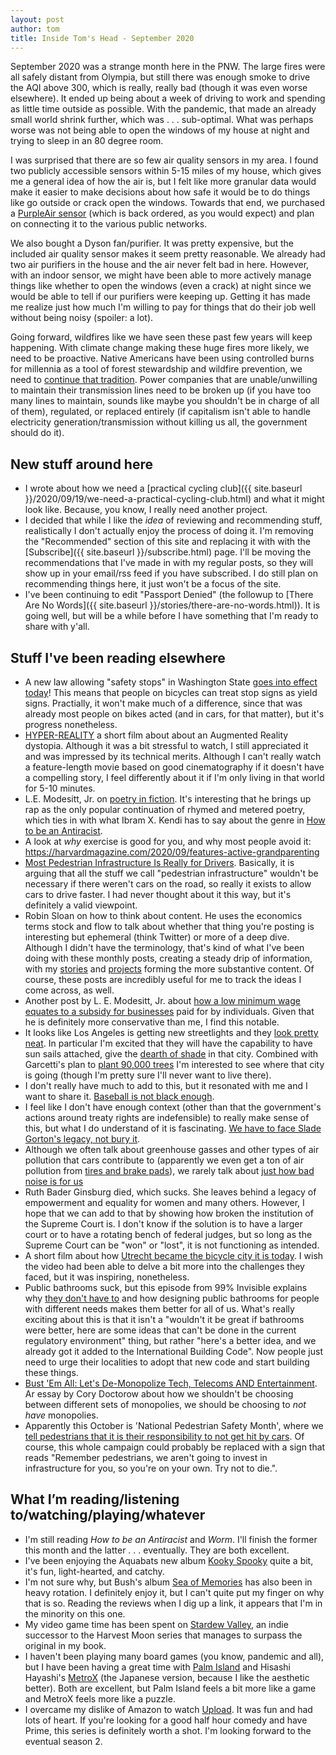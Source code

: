 ```yaml
---
layout: post
author: tom
title: Inside Tom's Head - September 2020
---
```

September 2020 was a strange month here in the PNW. The large fires were all safely distant from Olympia, but still there was enough smoke to drive the AQI above 300, which is really, really bad (though it was even worse elsewhere). It ended up being about a week of driving to work and spending as little time outside as possible. With the pandemic, that made an already small world shrink further, which was . . .  sub-optimal. What was perhaps worse was not being able to open the windows of my house at night and trying to sleep in an 80 degree room.

I was surprised that there are so few air quality sensors in my area. I found two publicly accessible sensors within 5-15 miles of my house, which gives me a general idea of how the air is, but I felt like more granular data would make it easier to make decisions about how safe it would be to do things like go outside or crack open the windows. Towards that end, we purchased a [PurpleAir sensor](https://www2.purpleair.com/products/purpleair-pa-ii) (which is back ordered, as you would expect) and plan on connecting it to the various public networks.

We also bought a Dyson fan/purifier. It was pretty expensive, but the included air quality sensor makes it seem pretty reasonable. We already had two air purifiers in the house and the air never felt bad in here. However, with an indoor sensor, we might have been able to more actively manage things like whether to open the windows (even a crack) at night since we would be able to tell if our purifiers were keeping up. Getting it has made me realize just how much I'm willing to pay for things that do their job well without being noisy (spoiler: a lot).

Going forward, wildfires like we have seen these past few years will keep happening. With climate change making these huge fires more likely, we need to be proactive. Native Americans have been using controlled burns for millennia as a tool of forest stewardship and wildfire prevention, we need to [continue that tradition](https://www.motherjones.com/environment/2019/11/californias-wildfire-controlled-prescribed-burns-native-americans/). Power companies that are unable/unwilling to maintain their transmission lines need to be broken up (if you have too many lines to maintain, sounds like maybe you shouldn't be in charge of all of them), regulated, or replaced entirely (if capitalism isn't able to handle electricity generation/transmission without killing us all, the government should do it).

## New stuff around here
* I wrote about how we need a [practical cycling club]({{ site.baseurl }}/2020/09/19/we-need-a-practical-cycling-club.html) and what it might look like. Because, you know, I really need another project.
* I decided that while I like the *idea* of reviewing and recommending stuff, realistically I don't actually enjoy the process of doing it. I'm removing the "Recommended" section of this site and replacing it with with the [Subscribe]({{ site.baseurl }}/subscribe.html) page. I'll be moving the recommendations that I've made in with my regular posts, so they will show up in your email/rss feed if you have subscribed. I do still plan on recommending things here, it just won't be a focus of the site.
* I've been continuing to edit "Passport Denied" (the followup to [There Are No Words]({{ site.baseurl }}/stories/there-are-no-words.html)). It is going well, but will be a while before I have something that I'm ready to share with y'all.

## Stuff I've been reading elsewhere
* A new law allowing "safety stops" in Washington State [goes into effect today](http://wabikes.org/2020/09/29/washington-safety-stop-law-for-people-riding-bikes-goes-into-effect-oct-1/)! This means that people on bicycles can treat stop signs as yield signs. Practially, it won't make much of a difference, since that was already most people on bikes acted (and in cars, for that matter), but it's progress nonetheless.
* [HYPER-REALITY](https://vimeo.com/166807261) a short film about about an Augmented Reality dystopia. Although it was a bit stressful to watch, I still appreciated it and was impressed by its technical merits. Although I can't really watch a feature-length movie based on good cinematography if it doesn't have a compelling story, I feel differently about it if I'm only living in that world for 5-10 minutes.
* L.E. Modesitt, Jr. on [poetry in fiction](https://www.torforgeblog.com/2020/09/02/once-a-poet-by-l-e-modesitt-jr-author-of-quantum-shadows/). It's interesting that he brings up rap as the only popular continuation of rhymed and metered poetry, which ties in with what Ibram X. Kendi has to say about the genre in [How to be an Antiracist](https://www.worldcat.org/title/how-to-be-an-antiracist/oclc/1104067684).
* A look at *why* exercise is good for you, and why most people avoid it: https://harvardmagazine.com/2020/09/features-active-grandparenting
* [Most Pedestrian Infrastructure Is Really for Drivers](https://usa.streetsblog.org/2020/09/07/op-ed-why-most-pedestrian-infrastructure-is-really-for-drivers/). Basically, it is arguing that all the stuff we call "pedestrian infrastructure" wouldn't be necessary if there weren't cars on the road, so really it exists to allow cars to drive faster. I had never thought about it this way, but it's definitely a valid viewpoint.
* Robin Sloan on how to think about content. He uses the economics terms stock and flow to talk about whether that thing you're posting is interesting but ephemeral (think Twitter) or more of a deep dive. Although I didn't have the terminology, that's kind of what I've been doing with these monthly posts, creating a steady drip of information, with my [stories](http://pawnstorm.net/stories.html) and [projects](http://pawnstorm.net/projects.html) forming the more substantive content. Of course, these posts are incredibly useful for me to track the ideas I come across, as well.
* Another post by L. E. Modesitt, Jr. about [how a low minimum wage equates to a subsidy for businesses](https://www.lemodesittjr.com/2020/09/10/low-minimum-wage-business-welfare/) paid for by individuals. Given that he is definitely more conservative than me, I find this notable.
* It looks like Los Angeles is getting new streetlights and they [look pretty neat](https://www.fastcompany.com/90546405/los-angeles-unveils-the-sun-blocking-ev-charging-streetlight-of-the-future). In particular I'm excited that they will have the capability to have sun sails attached, give the [dearth of shade](https://99percentinvisible.org/episode/shade/) in that city. Combined with Garcetti's plan to [plant 90,000 trees](https://laist.com/2020/07/29/tree_planting_climate_change_los_angeles_heat_island_green_new_deal.php) I'm interested to see where that city is going (though I'm pretty sure I'll never want to live there).
* I don't really have much to add to this, but it resonated with me and I want to share it. [Baseball is not black enough](https://www.theplayerstribune.com/en-us/articles/baseball-is-not-black-enough-taylor-trammell-mlb).
* I feel like I don't have enough context (other than that the government's actions around treaty rights are indefensible) to really make sense of this, but what I do understand of it is fascinating. [We have to face Slade Gorton's legacy, not bury it](http://www.olympiatime.com/2020/09/we-have-to-face-slade-gortons-legacy.html).
* Although we often talk about greenhouse gasses and other types of air pollution that cars contribute to (apparently we even get a ton of air pollution from [tires and brake pads](https://www.bbc.com/news/business-48944561)), we rarely talk about [just how bad noise is for us](https://usa.streetsblog.org/2020/09/14/the-other-type-of-car-pollution-that-harms-us-all/)
* Ruth Bader Ginsburg died, which sucks. She leaves behind a legacy of empowerment and equality for women and many others. However, I hope that we can add to that by showing how broken the institution of the Supreme Court is. I don't know if the solution is to have a larger court or to have a rotating bench of federal judges, but so long as the Supreme Court can be "won" or "lost", it is not functioning as intended.
* A short film about how [Utrecht became the bicycle city it is today](https://vimeo.com/344373585). I wish the video had been able to delve a bit more into the challenges they faced, but it was inspiring, nonetheless.
* Public bathrooms suck, but this episode from 99% Invisible explains why [they don't have to](https://99percentinvisible.org/episode/where-do-we-go-from-here/) and how designing public bathrooms for people with different needs makes them better for all of us. What's really exciting about this is that it isn't a "wouldn't it be great if bathrooms were better, here are some ideas that can't be done in the current regulatory environment" thing, but rather "here's a better idea, and we already got it added to the International Building Code". Now people just need to urge their localities to adopt that new code and start building these things.
* [Bust 'Em All: Let's De-Monopolize Tech, Telecoms AND Entertainment](https://www.eff.org/deeplinks/2020/09/bust-em-all-lets-de-monopolize-tech-telecoms-and-entertainment). Ar essay by Cory Doctorow about how we shouldn't be choosing between different sets of monopolies, we should be choosing to *not have* monopolies.
* Apparently this October is 'National Pedestrian Safety Month', where we [tell pedestrians that it is their responsibility to not get hit by cars](https://usa.streetsblog.org/2020/09/30/national-pedestrian-safety-month-campaign-is-an-offensive-parade-of-dangerous-traffic-violence-myths/). Of course, this whole campaign could probably be replaced with a sign that reads "Remember pedestrians, we aren't going to invest in infrastructure for you, so you're on your own. Try not to die.".

## What I’m reading/listening to/watching/playing/whatever
* I'm still reading *How to be an Antiracist* and *Worm*. I'll finish the former this month and the latter . . . eventually. They are both excellent.
* I've been enjoying the Aquabats new album [Kooky Spooky](https://www.theaquabats.com/kookyspooky) quite a bit, it's fun, light-hearted, and catchy.
* I'm not sure why, but Bush's album [Sea of Memories](https://en.wikipedia.org/wiki/The_Sea_of_Memories) has also been in heavy rotation. I definitely enjoy it, but I can't quite put my finger on why that is so. Reading the reviews when I dig up a link, it appears that I'm in the minority on this one.
* My video game time has been spent on [Stardew Valley](https://www.stardewvalley.net/), an indie successor to the Harvest Moon series that manages to surpass the original in my book.
* I haven't been playing many board games (you know, pandemic and all), but I have been having a great time with [Palm Island](https://portaldragon.com/product/palm-island-basic/) and Hisashi Hayashi's [MetroX](https://boardgamegeek.com/boardgame/248861/metro-x) (the Japanese version, because I like the aesthetic better). Both are excellent, but Palm Island feels a bit more like a game and MetroX feels more like a puzzle.
* I overcame my dislike of Amazon to watch [Upload](https://www.amazon.com/Upload-Official-Trailer/dp/B08BYYSF6M). It was fun and had lots of heart. If you're looking for a good half hour comedy and have Prime, this series is definitely worth a shot. I'm looking forward to the eventual season 2.
